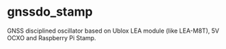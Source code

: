# gnssdo_stamp
GNSS disciplined oscillator based on Ublox LEA module (like LEA-M8T), 5V OCXO and Raspberry Pi Stamp.
